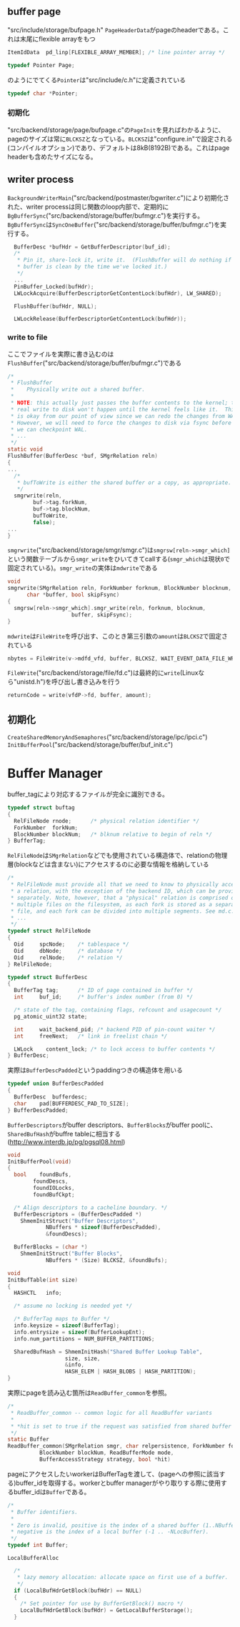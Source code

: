 ## buffer page

"src/include/storage/bufpage.h"
`PageHeaderData`がpageのheaderである。これは末尾にflexible arrayをもつ

```c
ItemIdData  pd_linp[FLEXIBLE_ARRAY_MEMBER]; /* line pointer array */
```

```c
typedef Pointer Page;
```

のようにでてくる`Pointer`は"src/include/c.h"に定義されている

```c
typedef char *Pointer;
```

### 初期化

"src/backend/storage/page/bufpage.c"の`PageInit`を見ればわかるように、pageのサイズは常に`BLCKSZ`となっている。`BLCKSZ`は"configure.in"で設定される(コンパイルオプション)であり、デフォルトは8kB(8192B)である。これはpage headerも含めたサイズになる。

## writer process

`BackgroundWriterMain`("src/backend/postmaster/bgwriter.c")により初期化された、writer processは同じ関数のloop内部で、定期的に`BgBufferSync`("src/backend/storage/buffer/bufmgr.c")を実行する。`BgBufferSync`は`SyncOneBuffer`("src/backend/storage/buffer/bufmgr.c")を実行する。

```c
  BufferDesc *bufHdr = GetBufferDescriptor(buf_id);
  /*
   * Pin it, share-lock it, write it.  (FlushBuffer will do nothing if the
   * buffer is clean by the time we've locked it.)
   */
  ...
  PinBuffer_Locked(bufHdr);
  LWLockAcquire(BufferDescriptorGetContentLock(bufHdr), LW_SHARED);

  FlushBuffer(bufHdr, NULL);

  LWLockRelease(BufferDescriptorGetContentLock(bufHdr));
```

### write to file

ここでファイルを実際に書き込むのは`FlushBuffer`("src/backend/storage/buffer/bufmgr.c")である

```c
/*
 * FlushBuffer
 *    Physically write out a shared buffer.
 *
 * NOTE: this actually just passes the buffer contents to the kernel; the
 * real write to disk won't happen until the kernel feels like it.  This
 * is okay from our point of view since we can redo the changes from WAL.
 * However, we will need to force the changes to disk via fsync before
 * we can checkpoint WAL.
 * ...
 */
static void
FlushBuffer(BufferDesc *buf, SMgrRelation reln)
{
...
  /*
   * bufToWrite is either the shared buffer or a copy, as appropriate.
   */
  smgrwrite(reln,
        buf->tag.forkNum,
        buf->tag.blockNum,
        bufToWrite,
        false);
...
}
```

`smgrwrite`("src/backend/storage/smgr/smgr.c")は`smgrsw[reln->smgr_which]`という関数テーブルから`smgr_write`をひいてきてcallする(`smgr_which`は現状`0`で固定されている)。`smgr_write`の実体は`mdwrite`である

```c
void
smgrwrite(SMgrRelation reln, ForkNumber forknum, BlockNumber blocknum,
      char *buffer, bool skipFsync)
{
  smgrsw[reln->smgr_which].smgr_write(reln, forknum, blocknum,
                    buffer, skipFsync);
}
```

`mdwrite`は`FileWrite`を呼び出す、このとき第三引数の`amount`は`BLCKSZ`で固定されている

```c
nbytes = FileWrite(v->mdfd_vfd, buffer, BLCKSZ, WAIT_EVENT_DATA_FILE_WRITE);
```

`FileWrite`("src/backend/storage/file/fd.c")は最終的に`write`(Linuxなら"unistd.h")を呼び出し書き込みを行う

```c
returnCode = write(vfdP->fd, buffer, amount);
```

## 初期化

`CreateSharedMemoryAndSemaphores`("src/backend/storage/ipc/ipci.c")
`InitBufferPool`("src/backend/storage/buffer/buf_init.c")

# Buffer Manager

buffer_tagにより対応するファイルが完全に識別できる。

```c
typedef struct buftag
{
  RelFileNode rnode;      /* physical relation identifier */
  ForkNumber  forkNum;
  BlockNumber blockNum;   /* blknum relative to begin of reln */
} BufferTag;
```

`RelFileNode`は`SMgrRelation`などでも使用されている構造体で、relationの物理層(blockなどは含まない)にアクセスするのに必要な情報を格納している

```c
/*
 * RelFileNode must provide all that we need to know to physically access
 * a relation, with the exception of the backend ID, which can be provided
 * separately. Note, however, that a "physical" relation is comprised of
 * multiple files on the filesystem, as each fork is stored as a separate
 * file, and each fork can be divided into multiple segments. See md.c.
 * ...
 */
typedef struct RelFileNode
{
  Oid     spcNode;    /* tablespace */
  Oid     dbNode;     /* database */
  Oid     relNode;    /* relation */
} RelFileNode;
```

```c
typedef struct BufferDesc
{
  BufferTag tag;      /* ID of page contained in buffer */
  int     buf_id;     /* buffer's index number (from 0) */

  /* state of the tag, containing flags, refcount and usagecount */
  pg_atomic_uint32 state;

  int     wait_backend_pid; /* backend PID of pin-count waiter */
  int     freeNext;   /* link in freelist chain */

  LWLock    content_lock; /* to lock access to buffer contents */
} BufferDesc;
```

実際は`BufferDescPadded`というpaddingつきの構造体を用いる

```c
typedef union BufferDescPadded
{
  BufferDesc  bufferdesc;
  char    pad[BUFFERDESC_PAD_TO_SIZE];
} BufferDescPadded;
```

`BufferDescriptors`がbuffer descriptors、`BufferBlocks`がbuffer poolに、`SharedBufHash`がbuffre tableに相当する (http://www.interdb.jp/pg/pgsql08.html)

```c
void
InitBufferPool(void)
{
  bool    foundBufs,
        foundDescs,
        foundIOLocks,
        foundBufCkpt;

  /* Align descriptors to a cacheline boundary. */
  BufferDescriptors = (BufferDescPadded *)
    ShmemInitStruct("Buffer Descriptors",
            NBuffers * sizeof(BufferDescPadded),
            &foundDescs);

  BufferBlocks = (char *)
    ShmemInitStruct("Buffer Blocks",
            NBuffers * (Size) BLCKSZ, &foundBufs);
```

```c
void
InitBufTable(int size)
{
  HASHCTL   info;

  /* assume no locking is needed yet */

  /* BufferTag maps to Buffer */
  info.keysize = sizeof(BufferTag);
  info.entrysize = sizeof(BufferLookupEnt);
  info.num_partitions = NUM_BUFFER_PARTITIONS;

  SharedBufHash = ShmemInitHash("Shared Buffer Lookup Table",
                  size, size,
                  &info,
                  HASH_ELEM | HASH_BLOBS | HASH_PARTITION);
}
```

実際にpageを読み込む箇所は`ReadBuffer_common`を参照。

```c
/*
 * ReadBuffer_common -- common logic for all ReadBuffer variants
 *
 * *hit is set to true if the request was satisfied from shared buffer cache.
 */
static Buffer
ReadBuffer_common(SMgrRelation smgr, char relpersistence, ForkNumber forkNum,
          BlockNumber blockNum, ReadBufferMode mode,
          BufferAccessStrategy strategy, bool *hit)
```

pageにアクセスしたいworkerはBufferTagを渡して、(pageへの参照に該当する)buffer_idを取得する。workerとbuffer managerがやり取りする際に使用するbuffer_idは`Buffer`である。

```c
/*
 * Buffer identifiers.
 *
 * Zero is invalid, positive is the index of a shared buffer (1..NBuffers),
 * negative is the index of a local buffer (-1 .. -NLocBuffer).
 */
typedef int Buffer;
```

`LocalBufferAlloc`

```c
  /*
   * lazy memory allocation: allocate space on first use of a buffer.
   */
  if (LocalBufHdrGetBlock(bufHdr) == NULL)
  {
    /* Set pointer for use by BufferGetBlock() macro */
    LocalBufHdrGetBlock(bufHdr) = GetLocalBufferStorage();
  }
```
